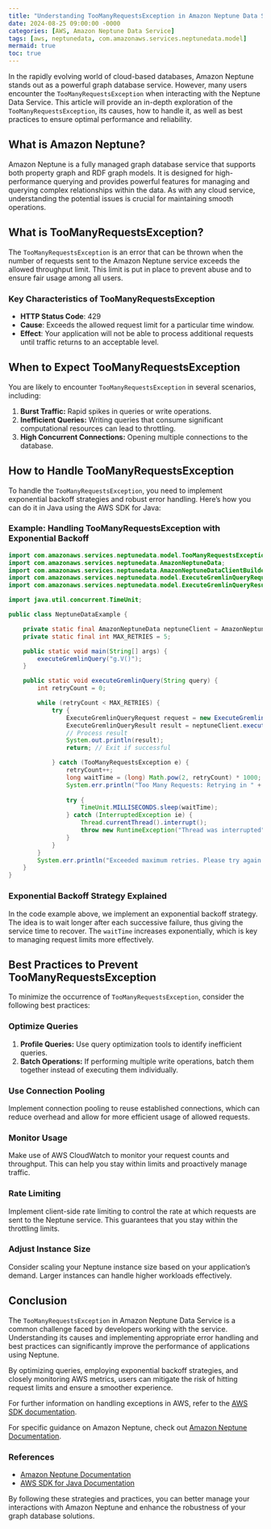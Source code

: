 ```yaml
---
title: "Understanding TooManyRequestsException in Amazon Neptune Data Service: Causes, Solutions, and Best Practices"
date: 2024-08-25 09:00:00 -0000
categories: [AWS, Amazon Neptune Data Service]
tags: [aws, neptunedata, com.amazonaws.services.neptunedata.model]
mermaid: true
toc: true
---
```



In the rapidly evolving world of cloud-based databases, Amazon Neptune stands out as a powerful graph database service. However, many users encounter the `TooManyRequestsException` when interacting with the Neptune Data Service. This article will provide an in-depth exploration of the `TooManyRequestsException`, its causes, how to handle it, as well as best practices to ensure optimal performance and reliability. 

## What is Amazon Neptune?

Amazon Neptune is a fully managed graph database service that supports both property graph and RDF graph models. It is designed for high-performance querying and provides powerful features for managing and querying complex relationships within the data. As with any cloud service, understanding the potential issues is crucial for maintaining smooth operations.

## What is TooManyRequestsException?

The `TooManyRequestsException` is an error that can be thrown when the number of requests sent to the Amazon Neptune service exceeds the allowed throughput limit. This limit is put in place to prevent abuse and to ensure fair usage among all users.

### Key Characteristics of TooManyRequestsException
- **HTTP Status Code**: 429
- **Cause**: Exceeds the allowed request limit for a particular time window.
- **Effect**: Your application will not be able to process additional requests until traffic returns to an acceptable level.

## When to Expect TooManyRequestsException

You are likely to encounter `TooManyRequestsException` in several scenarios, including:

1. **Burst Traffic:** Rapid spikes in queries or write operations.
2. **Inefficient Queries:** Writing queries that consume significant computational resources can lead to throttling.
3. **High Concurrent Connections:** Opening multiple connections to the database.

## How to Handle TooManyRequestsException

To handle the `TooManyRequestsException`, you need to implement exponential backoff strategies and robust error handling. Here’s how you can do it in Java using the AWS SDK for Java:

### Example: Handling TooManyRequestsException with Exponential Backoff

```java
import com.amazonaws.services.neptunedata.model.TooManyRequestsException;
import com.amazonaws.services.neptunedata.AmazonNeptuneData;
import com.amazonaws.services.neptunedata.AmazonNeptuneDataClientBuilder;
import com.amazonaws.services.neptunedata.model.ExecuteGremlinQueryRequest;
import com.amazonaws.services.neptunedata.model.ExecuteGremlinQueryResult;

import java.util.concurrent.TimeUnit;

public class NeptuneDataExample {

    private static final AmazonNeptuneData neptuneClient = AmazonNeptuneDataClientBuilder.defaultClient();
    private static final int MAX_RETRIES = 5;

    public static void main(String[] args) {
        executeGremlinQuery("g.V()");
    }

    public static void executeGremlinQuery(String query) {
        int retryCount = 0;

        while (retryCount < MAX_RETRIES) {
            try {
                ExecuteGremlinQueryRequest request = new ExecuteGremlinQueryRequest().withGremlinQuery(query);
                ExecuteGremlinQueryResult result = neptuneClient.executeGremlinQuery(request);
                // Process result
                System.out.println(result);
                return; // Exit if successful

            } catch (TooManyRequestsException e) {
                retryCount++;
                long waitTime = (long) Math.pow(2, retryCount) * 1000; // Exponential backoff
                System.err.println("Too Many Requests: Retrying in " + waitTime + "ms");
                
                try {
                    TimeUnit.MILLISECONDS.sleep(waitTime);
                } catch (InterruptedException ie) {
                    Thread.currentThread().interrupt();
                    throw new RuntimeException("Thread was interrupted", ie);
                }
            }
        }
        System.err.println("Exceeded maximum retries. Please try again later.");
    }
}
```

### Exponential Backoff Strategy Explained

In the code example above, we implement an exponential backoff strategy. The idea is to wait longer after each successive failure, thus giving the service time to recover. The `waitTime` increases exponentially, which is key to managing request limits more effectively.

## Best Practices to Prevent TooManyRequestsException

To minimize the occurrence of `TooManyRequestsException`, consider the following best practices:

### Optimize Queries

1. **Profile Queries:** Use query optimization tools to identify inefficient queries.
2. **Batch Operations:** If performing multiple write operations, batch them together instead of executing them individually.

### Use Connection Pooling

Implement connection pooling to reuse established connections, which can reduce overhead and allow for more efficient usage of allowed requests.

### Monitor Usage

Make use of AWS CloudWatch to monitor your request counts and throughput. This can help you stay within limits and proactively manage traffic.

### Rate Limiting

Implement client-side rate limiting to control the rate at which requests are sent to the Neptune service. This guarantees that you stay within the throttling limits.

### Adjust Instance Size

Consider scaling your Neptune instance size based on your application’s demand. Larger instances can handle higher workloads effectively.

## Conclusion

The `TooManyRequestsException` in Amazon Neptune Data Service is a common challenge faced by developers working with the service. Understanding its causes and implementing appropriate error handling and best practices can significantly improve the performance of applications using Neptune. 

By optimizing queries, employing exponential backoff strategies, and closely monitoring AWS metrics, users can mitigate the risk of hitting request limits and ensure a smoother experience.

For further information on handling exceptions in AWS, refer to the [AWS SDK documentation](https://docs.aws.amazon.com/sdk-for-java/latest/developer-guide/exception-handling.html).

For specific guidance on Amazon Neptune, check out [Amazon Neptune Documentation](https://docs.aws.amazon.com/neptune/latest/userguide/what-is.html).

### References

- [Amazon Neptune Documentation](https://docs.aws.amazon.com/neptune/latest/userguide/what-is.html)
- [AWS SDK for Java Documentation](https://docs.aws.amazon.com/sdk-for-java/latest/developer-guide/)

By following these strategies and practices, you can better manage your interactions with Amazon Neptune and enhance the robustness of your graph database solutions.